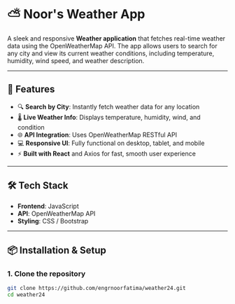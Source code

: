 # ⛅ Noor's Weather App

A sleek and responsive **Weather application** that fetches real-time weather data using the OpenWeatherMap API. The app allows users to search for any city and view its current weather conditions, including temperature, humidity, wind speed, and weather description.

---

## 🚀 Features

- 🔍 **Search by City**: Instantly fetch weather data for any location
- 🌡️ **Live Weather Info**: Displays temperature, humidity, wind, and condition
- 🌐 **API Integration**: Uses OpenWeatherMap RESTful API
- 💻 **Responsive UI**: Fully functional on desktop, tablet, and mobile
- ⚡ **Built with React** and Axios for fast, smooth user experience

---

## 🛠️ Tech Stack

- **Frontend**: JavaScript
- **API**: OpenWeatherMap API
- **Styling**: CSS / Bootstrap 

---

## 📦 Installation & Setup

### 1. Clone the repository

```bash
git clone https://github.com/engrnoorfatima/weather24.git
cd weather24

